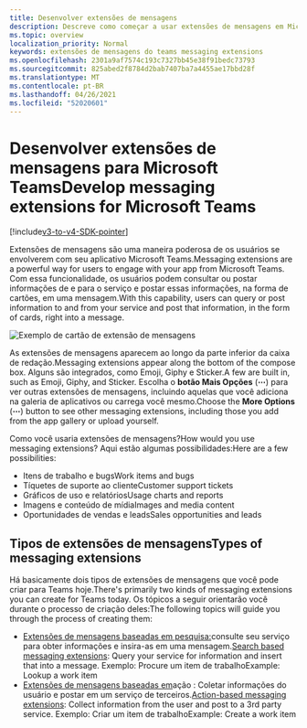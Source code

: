 ```yaml
---
title: Desenvolver extensões de mensagens
description: Descreve como começar a usar extensões de mensagens em Microsoft Teams
ms.topic: overview
localization_priority: Normal
keywords: extensões de mensagens do teams messaging extensions
ms.openlocfilehash: 2301a9af7574c193c7327bb45e38f91bedc73793
ms.sourcegitcommit: 825abed2f8784d2bab7407ba7a4455ae17bbd28f
ms.translationtype: MT
ms.contentlocale: pt-BR
ms.lasthandoff: 04/26/2021
ms.locfileid: "52020601"
---
```

# <a name="develop-messaging-extensions-for-microsoft-teams"></a><span data-ttu-id="934a8-104">Desenvolver extensões de mensagens para Microsoft Teams</span><span class="sxs-lookup"><span data-stu-id="934a8-104">Develop messaging extensions for Microsoft Teams</span></span>

[!include[v3-to-v4-SDK-pointer](~/includes/v3-to-v4-pointer-me.md)]

<span data-ttu-id="934a8-105">Extensões de mensagens são uma maneira poderosa de os usuários se envolverem com seu aplicativo Microsoft Teams.</span><span class="sxs-lookup"><span data-stu-id="934a8-105">Messaging extensions are a powerful way for users to engage with your app from Microsoft Teams.</span></span> <span data-ttu-id="934a8-106">Com essa funcionalidade, os usuários podem consultar ou postar informações de e para o serviço e postar essas informações, na forma de cartões, em uma mensagem.</span><span class="sxs-lookup"><span data-stu-id="934a8-106">With this capability, users can query or post information to and from your service and post that information, in the form of cards, right into a message.</span></span>

![Exemplo de cartão de extensão de mensagens](~/assets/images/compose-extensions/ceexample.png)

<span data-ttu-id="934a8-108">As extensões de mensagens aparecem ao longo da parte inferior da caixa de redação.</span><span class="sxs-lookup"><span data-stu-id="934a8-108">Messaging extensions appear along the bottom of the compose box.</span></span> <span data-ttu-id="934a8-109">Alguns são integrados, como Emoji, Giphy e Sticker.</span><span class="sxs-lookup"><span data-stu-id="934a8-109">A few are built in, such as Emoji, Giphy, and Sticker.</span></span> <span data-ttu-id="934a8-110">Escolha o **botão Mais Opções** (**&#8943;**) para ver outras extensões de mensagens, incluindo aquelas que você adiciona na galeria de aplicativos ou carrega você mesmo.</span><span class="sxs-lookup"><span data-stu-id="934a8-110">Choose the **More Options** (**&#8943;**) button to see other messaging extensions, including those you add from the app gallery or upload yourself.</span></span>

<span data-ttu-id="934a8-111">Como você usaria extensões de mensagens?</span><span class="sxs-lookup"><span data-stu-id="934a8-111">How would you use messaging extensions?</span></span> <span data-ttu-id="934a8-112">Aqui estão algumas possibilidades:</span><span class="sxs-lookup"><span data-stu-id="934a8-112">Here are a few possibilities:</span></span>

* <span data-ttu-id="934a8-113">Itens de trabalho e bugs</span><span class="sxs-lookup"><span data-stu-id="934a8-113">Work items and bugs</span></span>
* <span data-ttu-id="934a8-114">Tíquetes de suporte ao cliente</span><span class="sxs-lookup"><span data-stu-id="934a8-114">Customer support tickets</span></span>
* <span data-ttu-id="934a8-115">Gráficos de uso e relatórios</span><span class="sxs-lookup"><span data-stu-id="934a8-115">Usage charts and reports</span></span>
* <span data-ttu-id="934a8-116">Imagens e conteúdo de mídia</span><span class="sxs-lookup"><span data-stu-id="934a8-116">Images and media content</span></span>
* <span data-ttu-id="934a8-117">Oportunidades de vendas e leads</span><span class="sxs-lookup"><span data-stu-id="934a8-117">Sales opportunities and leads</span></span>

## <a name="types-of-messaging-extensions"></a><span data-ttu-id="934a8-118">Tipos de extensões de mensagens</span><span class="sxs-lookup"><span data-stu-id="934a8-118">Types of messaging extensions</span></span>

<span data-ttu-id="934a8-119">Há basicamente dois tipos de extensões de mensagens que você pode criar para Teams hoje.</span><span class="sxs-lookup"><span data-stu-id="934a8-119">There's primarily two kinds of messaging extensions you can create for Teams today.</span></span> <span data-ttu-id="934a8-120">Os tópicos a seguir orientarão você durante o processo de criação deles:</span><span class="sxs-lookup"><span data-stu-id="934a8-120">The following topics will guide you through the process of creating them:</span></span>

* <span data-ttu-id="934a8-121">[Extensões de mensagens baseadas em pesquisa:](~/resources/messaging-extension-v3/search-extensions.md)consulte seu serviço para obter informações e insira-as em uma mensagem.</span><span class="sxs-lookup"><span data-stu-id="934a8-121">[Search based messaging extensions](~/resources/messaging-extension-v3/search-extensions.md): Query your service for information and insert that into a message.</span></span> <span data-ttu-id="934a8-122">Exemplo: Procure um item de trabalho</span><span class="sxs-lookup"><span data-stu-id="934a8-122">Example: Lookup a work item</span></span>
* <span data-ttu-id="934a8-123">[Extensões de mensagens baseadas em](~/resources/messaging-extension-v3/create-extensions.md)ação : Coletar informações do usuário e postar em um serviço de terceiros.</span><span class="sxs-lookup"><span data-stu-id="934a8-123">[Action-based messaging extensions](~/resources/messaging-extension-v3/create-extensions.md): Collect information from the user and post to a 3rd party service.</span></span> <span data-ttu-id="934a8-124">Exemplo: Criar um item de trabalho</span><span class="sxs-lookup"><span data-stu-id="934a8-124">Example: Create a work item</span></span>

